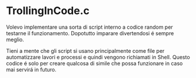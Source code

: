 # TrollingInCode.c

Volevo implementare una sorta di script interno a codice random per testarne il funzionamento.
Dopotutto imparare divertendosi é sempre meglio.

Tieni a mente che gli script si usano principalmente come file per automatizzare lavori e processi e quindi vengono richiamati in Shell.
Questo codice é solo per creare qualcosa di simile che possa funzionare in caso mai servirá in futuro.
